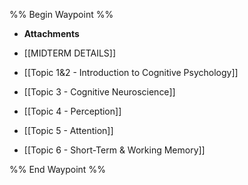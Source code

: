 %% Begin Waypoint %%
- **Attachments**

- [[MIDTERM DETAILS]]
- [[Topic 1&2 - Introduction to Cognitive Psychology]]
- [[Topic 3 - Cognitive Neuroscience]]
- [[Topic 4 - Perception]]
- [[Topic 5 - Attention]]
- [[Topic 6 - Short-Term & Working Memory]]

%% End Waypoint %%